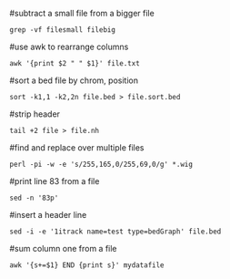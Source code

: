#subtract a small file from a bigger file
```
grep -vf filesmall filebig
```
#use awk to rearrange columns
```
awk '{print $2 " " $1}' file.txt
```

#sort a bed file by chrom, position
```
sort -k1,1 -k2,2n file.bed > file.sort.bed
```

#strip header
```
tail +2 file > file.nh
```

#find and replace over multiple files
```
perl -pi -w -e 's/255,165,0/255,69,0/g' *.wig
```

#print line 83 from a file
```
sed -n '83p'
```
#insert a header line
```
sed -i -e '1itrack name=test type=bedGraph' file.bed
```

#sum column one from a file
```
awk '{s+=$1} END {print s}' mydatafile
```

